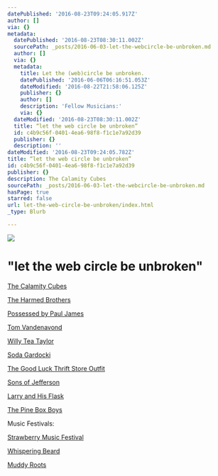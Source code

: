 ```yaml
---
datePublished: '2016-08-23T09:24:05.917Z'
author: []
via: {}
metadata:
  datePublished: '2016-08-23T08:30:11.002Z'
  sourcePath: _posts/2016-06-03-let-the-webcircle-be-unbroken.md
  author: []
  via: {}
  metadata:
    title: Let the (web)circle be unbroken.
    datePublished: '2016-06-06T06:16:51.053Z'
    dateModified: '2016-08-22T21:58:06.125Z'
    publisher: {}
    author: []
    description: 'Fellow Musicians:'
    via: {}
  dateModified: '2016-08-23T08:30:11.002Z'
  title: “let the web circle be unbroken”
  id: c4b9c56f-0401-4ea6-98f8-f1c1e7a92d39
  publisher: {}
  description: ''
dateModified: '2016-08-23T09:24:05.782Z'
title: “let the web circle be unbroken”
id: c4b9c56f-0401-4ea6-98f8-f1c1e7a92d39
publisher: {}
description: The Calamity Cubes
sourcePath: _posts/2016-06-03-let-the-webcircle-be-unbroken.md
hasPage: true
starred: false
url: let-the-web-circle-be-unbroken/index.html
_type: Blurb

---
```

![](https://the-grid-user-content.s3-us-west-2.amazonaws.com/144c1379-b53c-47d9-969e-73a4f3c52d14.jpg)

# "let the web circle be unbroken"

[The Calamity Cubes][0]

[The Harmed Brothers][1]

[Possessed by Paul James][2]

[Tom Vandenavond][3]

[Willy Tea Taylor][4]

[Soda Gardocki][5]

[The Good Luck Thrift Store Outfit][6]

[Sons of Jefferson][7]

[Larry and His Flask][8]

[The Pine Box Boys][9]

Music Festivals:

[Strawberry Music Festival][10]

[Whispering Beard][11]

[Muddy Roots][12]

[0]: https://www.reverbnation.com/thecalamitycubes
[1]: www.theharmedbrothers.com
[2]: www.ppjrecord.com
[3]: www.tomvandenavond.com
[4]: willyteataylor.com
[5]: https://www.reverbnation.com/sodagardocki
[6]: www.thegoodluckthriftstoreoutfit.com
[7]: https://www.facebook.com/Sons-of-Jefferson-118029741560655/
[8]: www.larryandhisflask.com
[9]: www.pineboxboys.com
[10]: strawberrymusic.com
[11]: www.whisperingbeard.com
[12]: muddyrootsrecords.com